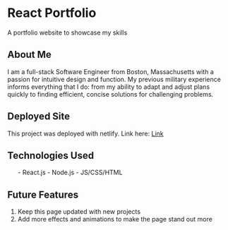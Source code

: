 # React Portfolio

A portfolio website to showcase my skills

## About Me

I am a full-stack Software Engineer from Boston, Massachusetts with a passion for intuitive design and function. My previous military experience informs everything that I do: from my ability to adapt and adjust plans quickly to finding efficient, concise solutions for challenging problems.

## Deployed Site

This project was deployed with netlify.
Link here: [Link](https://lilliana-smith.netlify.app/)

## Technologies Used

<ol>
  - React.js
  - Node.js
  - JS/CSS/HTML
</ol>

## Future Features

<ol>
  <li>Keep this page updated with new projects</li>
  <li>Add more effects and animations to make the page stand out more</li>
</ol>

